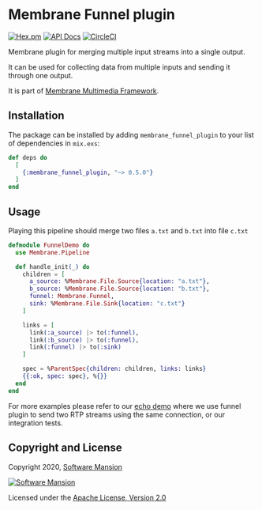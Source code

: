 # Membrane Funnel plugin

[![Hex.pm](https://img.shields.io/hexpm/v/membrane_funnel_plugin.svg)](https://hex.pm/packages/membrane_funnel_plugin)
[![API Docs](https://img.shields.io/badge/api-docs-yellow.svg?style=flat)](https://hexdocs.pm/membrane_funnel_plugin/)
[![CircleCI](https://circleci.com/gh/membraneframework/membrane_funnel_plugin.svg?style=svg)](https://circleci.com/gh/membraneframework/membrane_funnel_plugin)

Membrane plugin for merging multiple input streams into a single output.

It can be used for collecting data from multiple inputs and sending it through one output.

It is part of [Membrane Multimedia Framework](https://membraneframework.org).

## Installation

The package can be installed by adding `membrane_funnel_plugin` to your list of dependencies in `mix.exs`:

```elixir
def deps do
  [
    {:membrane_funnel_plugin, "~> 0.5.0"}
  ]
end
```

## Usage
Playing this pipeline should merge two files `a.txt` and `b.txt` into file `c.txt`

```elixir
defmodule FunnelDemo do
  use Membrane.Pipeline

  def handle_init(_) do
    children = [
      a_source: %Membrane.File.Source{location: "a.txt"},
      b_source: %Membrane.File.Source{location: "b.txt"},
      funnel: Membrane.Funnel,
      sink: %Membrane.File.Sink{location: "c.txt"}
    ]

    links = [
      link(:a_source) |> to(:funnel),
      link(:b_source) |> to(:funnel),
      link(:funnel) |> to(:sink)
    ]

    spec = %ParentSpec{children: children, links: links}
    {{:ok, spec: spec}, %{}}
  end
end
```

For more examples please refer to our [echo demo](https://github.com/membraneframework/membrane_demo/tree/echo/webrtc/echo)
where we use funnel plugin to send two RTP streams using the same connection, or our integration
tests.

## Copyright and License

Copyright 2020, [Software Mansion](https://swmansion.com/?utm_source=git&utm_medium=readme&utm_campaign=membrane_funnel_plugin)

[![Software Mansion](https://logo.swmansion.com/logo?color=white&variant=desktop&width=200&tag=membrane-github)](https://swmansion.com/?utm_source=git&utm_medium=readme&utm_campaign=membrane_funnel_plugin)

Licensed under the [Apache License, Version 2.0](LICENSE)
